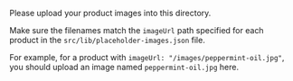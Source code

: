 Please upload your product images into this directory.

Make sure the filenames match the `imageUrl` path specified for each product in the `src/lib/placeholder-images.json` file.

For example, for a product with `imageUrl: "/images/peppermint-oil.jpg"`, you should upload an image named `peppermint-oil.jpg` here.
